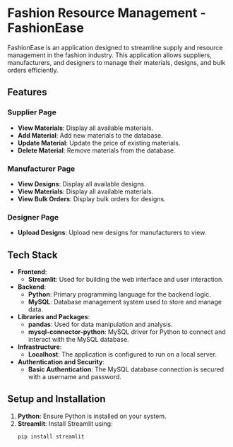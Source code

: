 # Fashion Resource Management - FashionEase

FashionEase is an application designed to streamline supply and resource management in the fashion industry. This application allows suppliers, manufacturers, and designers to manage their materials, designs, and bulk orders efficiently.

## Features

### Supplier Page
- **View Materials**: Display all available materials.
- **Add Material**: Add new materials to the database.
- **Update Material**: Update the price of existing materials.
- **Delete Material**: Remove materials from the database.

### Manufacturer Page
- **View Designs**: Display all available designs.
- **View Materials**: Display all available materials.
- **View Bulk Orders**: Display bulk orders for designs.

### Designer Page
- **Upload Designs**: Upload new designs for manufacturers to view.

## Tech Stack

- **Frontend**: 
  - **Streamlit**: Used for building the web interface and user interaction.
- **Backend**: 
  - **Python**: Primary programming language for the backend logic.
  - **MySQL**: Database management system used to store and manage data.
- **Libraries and Packages**:
  - **pandas**: Used for data manipulation and analysis.
  - **mysql-connector-python**: MySQL driver for Python to connect and interact with the MySQL database.
- **Infrastructure**:
  - **Localhost**: The application is configured to run on a local server.
- **Authentication and Security**:
  - **Basic Authentication**: The MySQL database connection is secured with a username and password.

## Setup and Installation

1. **Python**: Ensure Python is installed on your system.
2. **Streamlit**: Install Streamlit using:
   ```bash
   pip install streamlit
